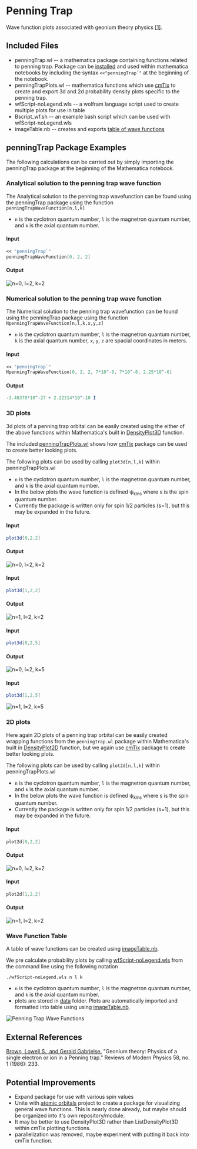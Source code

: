 # Penning Trap
Wave function plots associated with geonium theory physics [[1]](https://journals.aps.org/rmp/abstract/10.1103/RevModPhys.58.233). 

## Included Files
* penningTrap.wl -- a mathematica package containing functions related to penning trap. Package can be [installed](https://support.wolfram.com/5648?src=mathematica) and used within mathematica notebooks by including the syntax ``<<"penningTrap`"`` at the beginning of the notebook.
* penningTrapPlots.wl -- mathematica functions which use [cmTix](https://github.com/cphys/cmPackages) to create and export 3d and 2d probability density plots specific to the penning trap.
* wfScript-noLegend.wls -- a wolfram language script used to create multiple plots for use in table
* Bscript_wf.sh -- an example bash script which can be used with wfScript-noLegend.wls
* imageTable.nb -- creates and exports [table of wave functions](/data/WFTable.png)

## penningTrap Package Examples
The following calculations can be carried out by simply importing the penningTrap package at the beginning of the Mathematica notebook.

### Analytical solution to the penning trap wave function
The Analytical solution to the penning trap wavefunction can be found using the penningTrap package using the function `penningTrapWaveFunction[n,l,k]`
* `n` is the cyclotron quantum number, `l` is the magnetron quantum number, and `k` is the axial quantum number.
#### Input
```Mathematica
<< "penningTrap`"
penningTrapWaveFunction[0, 2, 2]
```
#### Output
![n=0, l=2, k=2](/data/eqns/n0_l2_k2.png)

### Numerical solution to the penning trap wave function
The Numerical solution to the penning trap wavefunction can be found using the penningTrap package using the function `NpenningTrapWaveFunction[n,l,k,x,y,z]`
* `n` is the cyclotron quantum number, `l` is the magnetron quantum number, `k` is the axial quantum number, `x`, `y`, `z` are spacial coordinates in meters.
#### Input
```Mathematica
<< "penningTrap`"
NpenningTrapWaveFunction[0, 2, 2, 7*10^-8, 7*10^-8, 2.25*10^-6]
```
#### Output
```Mathematica
-3.48378*10^-27 + 2.22314*10^-10 I
```
### 3D plots
3d plots of a penning trap orbital can be easily created using the either of the above functions within Mathematica's built in [DensityPlot3D](https://reference.wolfram.com/language/ref/DensityPlot3D.html) function.

The included [penningTrapPlots.wl](https://github.com/cphys/penningTrap/blob/main/penningTrapPlots.wl) shows how [cmTix](https://github.com/cphys/cmPackages) package can be used to create better looking plots.

The following plots can be used by calling `plot3d[n,l,k]` within penningTrapPlots.wl
* `n` is the cyclotron quantum number, `l` is the magnetron quantum number, and `k` is the axial quantum number.
* In the below plots the wave function is defined ψ<sub>klns</sub> where s is the spin quantum number.
* Currently the package is written only for spin 1/2 particles (s=1), but this may be expanded in the future.

#### Input
```Mathematica
plot3d[0,2,2]
```

#### Output
![n=0, l=2, k=2](/data/figs3d/vc164.4GHz_vz64.42MHz/n0_l2_k2.png)

#### Input
```Mathematica
plot3d[1,2,2]
```

#### Output
![n=1, l=2, k=2](/data/figs3d/vc164.4GHz_vz64.42MHz/n1_l2_k2.png)

#### Input
```Mathematica
plot3d[0,2,5]
```

#### Output
![n=0, l=2, k=5](/data/figs3d/vc164.4GHz_vz64.42MHz/n0_l2_k5.png)

#### Input
```Mathematica
plot3d[1,2,5]
```
![n=1, l=2, k=5](/data/figs3d/vc164.4GHz_vz64.42MHz/n1_l2_k5.png)

### 2D plots
Here again 2D plots of a penning trap orbital can be easily created wrapping functions from the `penningTrap.wl` package within Mathematica's built in [DensityPlot2D](https://reference.wolfram.com/language/ref/DensityPlot2D.html) function, but we again use [cmTix](https://github.com/cphys/cmPackages) package to create better looking plots.

The following plots can be used by calling `plot2d[n,l,k]` within penningTrapPlots.wl
* `n` is the cyclotron quantum number, `l` is the magnetron quantum number, and `k` is the axial quantum number.
* In the below plots the wave function is defined ψ<sub>klns</sub> where s is the spin quantum number.
* Currently the package is written only for spin 1/2 particles (s=1), but this may be expanded in the future.
#### Input
```Mathematica
plot2d[0,2,2]
```

#### Output
![n=0, l=2, k=2](/data/figs2d/vc164.4GHz_vz64.42MHz/n0_l2_k2.png)

#### Input
```Mathematica
plot2d[1,2,2]
```

#### Output
![n=1, l=2, k=2](/data/figs2d/vc164.4GHz_vz64.42MHz/n1_l2_k2.png)

### Wave Function Table
A table of wave functions can be created using [imageTable.nb](https://github.com/cphys/penningTrap/blob/main/imageTable.nb).

We pre calculate probability plots by calling [wfScript-noLegend.wls](https://github.com/cphys/penningTrap/blob/main/wfScript-noLegend.wls) from the command line using the following notation
```
./wfScript-noLegend.wls n l k
```
* `n` is the cyclotron quantum number, `l` is the magnetron quantum number, and `k` is the axial quantum number.
* plots are stored in [data](https://github.com/cphys/penningTrap/tree/main/data) folder.
Plots are automatically imported and formatted into table using using [imageTable.nb](https://github.com/cphys/penningTrap/blob/main/imageTable.nb).

![Penning Trap Wave Functions](/data/WFTable.png)

## External References
[Brown, Lowell S., and Gerald Gabrielse.](https://journals.aps.org/rmp/abstract/10.1103/RevModPhys.58.233)
"Geonium theory: Physics of a single electron or ion in a Penning trap."
Reviews of Modern Physics 58, no. 1 (1986): 233.

## Potential Improvements
* Expand package for use with various spin values
* Unite with [atomic orbitals](https://github.com/cphys/atomicOrbitals) project to create a package for visualizing general wave functions. This is nearly done already, but maybe should be organized into it's own repository/module.
* It may be better to use DensityPlot3D rather than ListDensityPlot3D within cmTix plotting functions.
* parallelization was removed, maybe experiment with putting it back into cmTix function.
